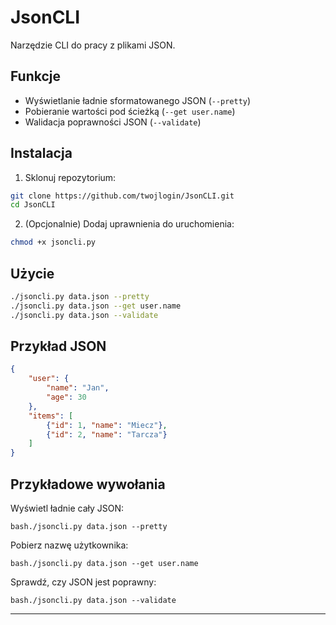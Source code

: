 # JsonCLI

Narzędzie CLI do pracy z plikami JSON.

## Funkcje

- Wyświetlanie ładnie sformatowanego JSON (`--pretty`)
- Pobieranie wartości pod ścieżką (`--get user.name`)
- Walidacja poprawności JSON (`--validate`)

## Instalacja

1. Sklonuj repozytorium:

```bash
git clone https://github.com/twojlogin/JsonCLI.git
cd JsonCLI
```

2. (Opcjonalnie) Dodaj uprawnienia do uruchomienia:

```bash
chmod +x jsoncli.py
```
## Użycie

```bash
./jsoncli.py data.json --pretty
./jsoncli.py data.json --get user.name
./jsoncli.py data.json --validate
```
## Przykład JSON

```json
{
    "user": {
        "name": "Jan",
        "age": 30
    },
    "items": [
        {"id": 1, "name": "Miecz"},
        {"id": 2, "name": "Tarcza"}
    ]
}
```
## Przykładowe wywołania

Wyświetl ładnie cały JSON:

```bash./jsoncli.py data.json --pretty```

Pobierz nazwę użytkownika:

```bash./jsoncli.py data.json --get user.name```

Sprawdź, czy JSON jest poprawny:

```bash./jsoncli.py data.json --validate```

---
